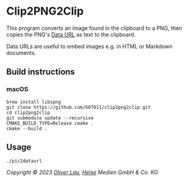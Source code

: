 # Clip2PNG2Clip

This program converts an image found in the clipboard to a PNG, then copies the PNG's [Data URL](https://developer.mozilla.org/en-US/docs/Web/HTTP/Basics_of_HTTP/Data_URLs) as text to the clipboard. 

Data URLs are useful to embed images e.g. in HTML or Markdown documents.

## Build instructions

### macOS

```
brew install libspng
git clone https://github.com/607011/clip2png2clip.git
cd clip2png2clip
git submodule update --recursive
CMAKE_BUILD_TYPE=Release cmake .
cmake --build .
```

## Usage

```
./pic2dataurl
```




_Copyright ©️ 2023 [Oliver Lau](mailto:ola@ct.de), [Heise](https://www.heise.de/) Medien GmbH & Co. KG_

